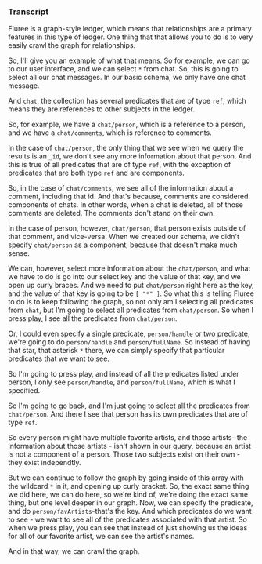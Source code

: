 ### Transcript

Fluree is a graph-style ledger, which means that relationships are a primary features in this type of ledger. One thing that that allows you to do is to very easily crawl the graph for relationships. 

So, I'll give you an example of what that means. So for example, 
we can go to our user interface, and we can select `*` from chat. So, this is going to select all our chat messages. In our basic schema, we only have one chat message.

And `chat`, the collection has several predicates that are of type `ref`, which means they are references to other subjects in the ledger. 

So, for example, we have a `chat/person`, which is a reference to a person, and we have a `chat/comments`, which is reference to comments. 

In the case of `chat/person`, the only thing that we see when we query the results is an `_id`, we don't see any more information about that person. And this is true of all predicates that are of type `ref`, with the exception of predicates that are both type `ref` and are components.

So, in the case of `chat/comments`, we see all of the information about a comment, including that id. And that's because, comments are considered components of chats. In other words, when a chat is deleted, all of those comments are deleted. The comments don't stand on their own. 

In the case of person, however, `chat/person`, that person exists outside of that comment, and vice-versa. When we created our schema, we didn't specify `chat/person` as a component, because that doesn't make much sense. 

We can, however, select more information about the `chat/person`, and what we have to do is go into our select key and the value of that key, and we open up curly braces. And we need to put `chat/person` right here as the key, and the value of that key is going to be `[ "*" ]`. So what this is telling Fluree to do is to keep following the graph, so not only am I selecting all predicates from `chat`, but I'm going to select all predicates from `chat/person`. So when I press play, I see all the predicates from `chat/person`.

Or, I could even specify a single predicate, `person/handle` or two predicate, we're going to do `person/handle` and `person/fullName`. So instead of having that star, that asterisk `*` there, we can simply specify that particular predicates that we want to see. 

So I'm going to press play, and instead of all the predicates listed under person, I only see `person/handle`, and `person/fullName`, which is what I specified. 

So I'm going to go back, and I'm just going to select all the predicates from `chat/person`. And there I see that person has its own predicates that are of type `ref`. 

So every person might have multiple favorite artists, and those artists- the information about those artists - isn't shown in our query, because an artist is not a component of a person. Those two subjects exist on their own - they exist independtly. 

But we can continue to follow the graph by going inside of this array with the wildcard `*` in it, and opening up curly bracket. So, the exact same thing we did here, we can do here, so we're kind of, we're doing the exact same thing, but one level deeper in our graph. Now, we can specify the predicate, and do `person/favArtists`-that's the key. And which predicates do we want to see - we want to see all of the predicates associated with that artist. So when we press play, you can see that instead of just showing us the ideas for all of our favorite artist, we can see the artist's names.

And in that way, we can crawl the graph.